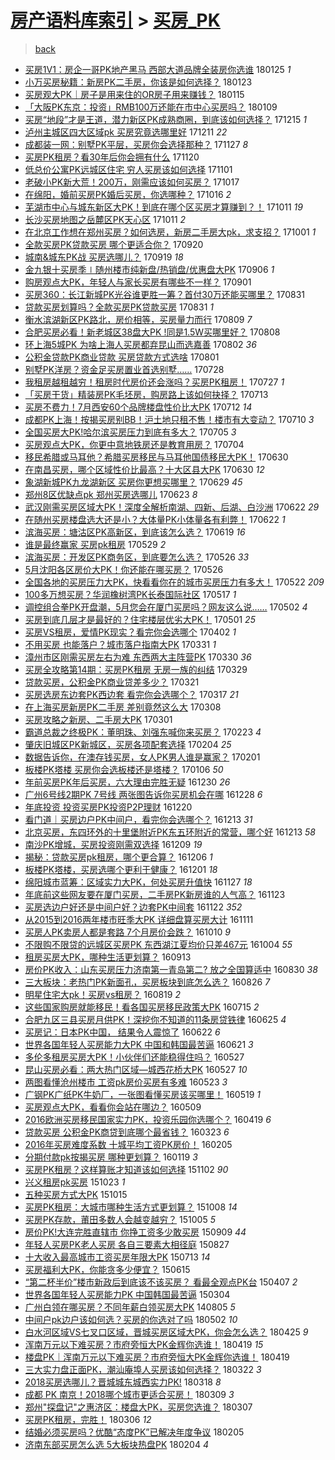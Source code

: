 [房产语料库索引](../../README.md)  > [买房_PK](买房_PK.md)
====
> [back](../README.md)

- [买房1V1：房企一哥PK地产黑马 西部大道品牌全装房你选谁](http://jkwz.applinzi.com/ittc/7062591210932143115.html#%E4%B9%B0%E6%88%BF1V1%EF%BC%9A%E6%88%BF%E4%BC%81%E4%B8%80%E5%93%A5PK%E5%9C%B0%E4%BA%A7%E9%BB%91%E9%A9%AC+%E8%A5%BF%E9%83%A8%E5%A4%A7%E9%81%93%E5%93%81%E7%89%8C%E5%85%A8%E8%A3%85%E6%88%BF%E4%BD%A0%E9%80%89%E8%B0%81) 180125 *1* 
- [小万买房秘籍：新房PK二手房，你该是如何选择？](http://jkwz.applinzi.com/ittc/7061813134379975687.html#%E5%B0%8F%E4%B8%87%E4%B9%B0%E6%88%BF%E7%A7%98%E7%B1%8D%EF%BC%9A%E6%96%B0%E6%88%BFPK%E4%BA%8C%E6%89%8B%E6%88%BF%EF%BC%8C%E4%BD%A0%E8%AF%A5%E6%98%AF%E5%A6%82%E4%BD%95%E9%80%89%E6%8B%A9%EF%BC%9F) 180123  
- [买房观大PK｜房子是用来住的OR房子用来赚钱？](http://jkwz.applinzi.com/ittc/7058591720990573574.html#%E4%B9%B0%E6%88%BF%E8%A7%82%E5%A4%A7PK%EF%BD%9C%E6%88%BF%E5%AD%90%E6%98%AF%E7%94%A8%E6%9D%A5%E4%BD%8F%E7%9A%84OR%E6%88%BF%E5%AD%90%E7%94%A8%E6%9D%A5%E8%B5%9A%E9%92%B1%EF%BC%9F) 180115  
- [「大阪PK东京：投资」RMB100万还能在市中心买房吗？](http://jkwz.applinzi.com/ittc/7056604818301256711.html#%E3%80%8C%E5%A4%A7%E9%98%AAPK%E4%B8%9C%E4%BA%AC%EF%BC%9A%E6%8A%95%E8%B5%84%E3%80%8DRMB100%E4%B8%87%E8%BF%98%E8%83%BD%E5%9C%A8%E5%B8%82%E4%B8%AD%E5%BF%83%E4%B9%B0%E6%88%BF%E5%90%97%EF%BC%9F) 180109  
- [买房“地段”才是王道，潜力新区PK成熟商圈，到底该如何选择？](http://jkwz.applinzi.com/ittc/7047345793445397520.html#%E4%B9%B0%E6%88%BF%E2%80%9C%E5%9C%B0%E6%AE%B5%E2%80%9D%E6%89%8D%E6%98%AF%E7%8E%8B%E9%81%93%EF%BC%8C%E6%BD%9C%E5%8A%9B%E6%96%B0%E5%8C%BAPK%E6%88%90%E7%86%9F%E5%95%86%E5%9C%88%EF%BC%8C%E5%88%B0%E5%BA%95%E8%AF%A5%E5%A6%82%E4%BD%95%E9%80%89%E6%8B%A9%EF%BC%9F) 171215 *1* 
- [泸州主城区四大区域pk 买房究竟选哪里好](http://jkwz.applinzi.com/ittc/7045746214471992337.html#%E6%B3%B8%E5%B7%9E%E4%B8%BB%E5%9F%8E%E5%8C%BA%E5%9B%9B%E5%A4%A7%E5%8C%BA%E5%9F%9Fpk+%E4%B9%B0%E6%88%BF%E7%A9%B6%E7%AB%9F%E9%80%89%E5%93%AA%E9%87%8C%E5%A5%BD) 171211 *22* 
- [成都装一网：别墅PK平层，买房你会选择那种？](http://jkwz.applinzi.com/ittc/7040623961942000657.html#%E6%88%90%E9%83%BD%E8%A3%85%E4%B8%80%E7%BD%91%EF%BC%9A%E5%88%AB%E5%A2%85PK%E5%B9%B3%E5%B1%82%EF%BC%8C%E4%B9%B0%E6%88%BF%E4%BD%A0%E4%BC%9A%E9%80%89%E6%8B%A9%E9%82%A3%E7%A7%8D%EF%BC%9F) 171127 *8* 
- [买房PK租房？看30年后你会拥有什么](http://jkwz.applinzi.com/ittc/7038038183646856208.html#%E4%B9%B0%E6%88%BFPK%E7%A7%9F%E6%88%BF%EF%BC%9F%E7%9C%8B30%E5%B9%B4%E5%90%8E%E4%BD%A0%E4%BC%9A%E6%8B%A5%E6%9C%89%E4%BB%80%E4%B9%88) 171120  
- [低总价公寓PK远城区住宅 穷人买房该如何选择](http://jkwz.applinzi.com/ittc/7031032188538192913.html#%E4%BD%8E%E6%80%BB%E4%BB%B7%E5%85%AC%E5%AF%93PK%E8%BF%9C%E5%9F%8E%E5%8C%BA%E4%BD%8F%E5%AE%85+%E7%A9%B7%E4%BA%BA%E4%B9%B0%E6%88%BF%E8%AF%A5%E5%A6%82%E4%BD%95%E9%80%89%E6%8B%A9) 171101  
- [老破小PK新大荒！200万，刚需应该如何买房？](http://jkwz.applinzi.com/ittc/7025473904959816721.html#%E8%80%81%E7%A0%B4%E5%B0%8FPK%E6%96%B0%E5%A4%A7%E8%8D%92%EF%BC%81200%E4%B8%87%EF%BC%8C%E5%88%9A%E9%9C%80%E5%BA%94%E8%AF%A5%E5%A6%82%E4%BD%95%E4%B9%B0%E6%88%BF%EF%BC%9F) 171017  
- [在绵阳，婚前买房PK婚后买房，你选哪种？](http://jkwz.applinzi.com/ittc/7025089633808024593.html#%E5%9C%A8%E7%BB%B5%E9%98%B3%EF%BC%8C%E5%A9%9A%E5%89%8D%E4%B9%B0%E6%88%BFPK%E5%A9%9A%E5%90%8E%E4%B9%B0%E6%88%BF%EF%BC%8C%E4%BD%A0%E9%80%89%E5%93%AA%E7%A7%8D%EF%BC%9F) 171016 *2* 
- [芜湖市中心与城东新区大PK！到底在哪个区买房才算赚到？！](http://jkwz.applinzi.com/ittc/7023179722748593169.html#%E8%8A%9C%E6%B9%96%E5%B8%82%E4%B8%AD%E5%BF%83%E4%B8%8E%E5%9F%8E%E4%B8%9C%E6%96%B0%E5%8C%BA%E5%A4%A7PK%EF%BC%81%E5%88%B0%E5%BA%95%E5%9C%A8%E5%93%AA%E4%B8%AA%E5%8C%BA%E4%B9%B0%E6%88%BF%E6%89%8D%E7%AE%97%E8%B5%9A%E5%88%B0%EF%BC%9F%EF%BC%81) 171011 *19* 
- [长沙买房地图之岳麓区PK天心区](http://jkwz.applinzi.com/ittc/7023177218073822224.html#%E9%95%BF%E6%B2%99%E4%B9%B0%E6%88%BF%E5%9C%B0%E5%9B%BE%E4%B9%8B%E5%B2%B3%E9%BA%93%E5%8C%BAPK%E5%A4%A9%E5%BF%83%E5%8C%BA) 171011 *2* 
- [在北京工作想在郑州买房？如何选房，新房二手房大pk，求支招？](http://jkwz.applinzi.com/ittc/7019547112537326608.html#%E5%9C%A8%E5%8C%97%E4%BA%AC%E5%B7%A5%E4%BD%9C%E6%83%B3%E5%9C%A8%E9%83%91%E5%B7%9E%E4%B9%B0%E6%88%BF%EF%BC%9F%E5%A6%82%E4%BD%95%E9%80%89%E6%88%BF%EF%BC%8C%E6%96%B0%E6%88%BF%E4%BA%8C%E6%89%8B%E6%88%BF%E5%A4%A7pk%EF%BC%8C%E6%B1%82%E6%94%AF%E6%8B%9B%EF%BC%9F) 171001 *1* 
- [全款买房PK贷款买房 哪个更适合你？](http://jkwz.applinzi.com/ittc/7015342761312781328.html#%E5%85%A8%E6%AC%BE%E4%B9%B0%E6%88%BFPK%E8%B4%B7%E6%AC%BE%E4%B9%B0%E6%88%BF+%E5%93%AA%E4%B8%AA%E6%9B%B4%E9%80%82%E5%90%88%E4%BD%A0%EF%BC%9F) 170920  
- [城南&amp;城东PK战 买房选哪儿？](http://jkwz.applinzi.com/ittc/7014801015533208592.html#%E5%9F%8E%E5%8D%97%26amp%3B%E5%9F%8E%E4%B8%9CPK%E6%88%98+%E4%B9%B0%E6%88%BF%E9%80%89%E5%93%AA%E5%84%BF%EF%BC%9F) 170919 *18* 
- [金九银十买房季∣随州楼市纯新盘/热销盘/优惠盘大PK](http://jkwz.applinzi.com/ittc/7010119174523995152.html#%E9%87%91%E4%B9%9D%E9%93%B6%E5%8D%81%E4%B9%B0%E6%88%BF%E5%AD%A3%E2%88%A3%E9%9A%8F%E5%B7%9E%E6%A5%BC%E5%B8%82%E7%BA%AF%E6%96%B0%E7%9B%98%2F%E7%83%AD%E9%94%80%E7%9B%98%2F%E4%BC%98%E6%83%A0%E7%9B%98%E5%A4%A7PK) 170906 *1* 
- [购房观点大PK，年轻人与家长买房有哪些不一样？](http://jkwz.applinzi.com/ittc/7008355301663966224.html#%E8%B4%AD%E6%88%BF%E8%A7%82%E7%82%B9%E5%A4%A7PK%EF%BC%8C%E5%B9%B4%E8%BD%BB%E4%BA%BA%E4%B8%8E%E5%AE%B6%E9%95%BF%E4%B9%B0%E6%88%BF%E6%9C%89%E5%93%AA%E4%BA%9B%E4%B8%8D%E4%B8%80%E6%A0%B7%EF%BC%9F) 170901  
- [买房360：长江新城PK光谷谁更胜一筹？首付30万还能买哪里？](http://jkwz.applinzi.com/ittc/7007964542121018385.html#%E4%B9%B0%E6%88%BF360%EF%BC%9A%E9%95%BF%E6%B1%9F%E6%96%B0%E5%9F%8EPK%E5%85%89%E8%B0%B7%E8%B0%81%E6%9B%B4%E8%83%9C%E4%B8%80%E7%AD%B9%EF%BC%9F%E9%A6%96%E4%BB%9830%E4%B8%87%E8%BF%98%E8%83%BD%E4%B9%B0%E5%93%AA%E9%87%8C%EF%BC%9F) 170831  
- [贷款买房划算吗？全款买房PK贷款买房](http://jkwz.applinzi.com/ittc/7007932902573343760.html#%E8%B4%B7%E6%AC%BE%E4%B9%B0%E6%88%BF%E5%88%92%E7%AE%97%E5%90%97%EF%BC%9F%E5%85%A8%E6%AC%BE%E4%B9%B0%E6%88%BFPK%E8%B4%B7%E6%AC%BE%E4%B9%B0%E6%88%BF) 170831 *1* 
- [衡水滨湖新区PK路北，房价相等，买房量力而行](http://jkwz.applinzi.com/ittc/6999798445228164112.html#%E8%A1%A1%E6%B0%B4%E6%BB%A8%E6%B9%96%E6%96%B0%E5%8C%BAPK%E8%B7%AF%E5%8C%97%EF%BC%8C%E6%88%BF%E4%BB%B7%E7%9B%B8%E7%AD%89%EF%BC%8C%E4%B9%B0%E6%88%BF%E9%87%8F%E5%8A%9B%E8%80%8C%E8%A1%8C) 170809 *7* 
- [合肥买房必看！新老城区38盘大PK !同是1.5W买哪里好？](http://jkwz.applinzi.com/ittc/6999461456318563345.html#%E5%90%88%E8%82%A5%E4%B9%B0%E6%88%BF%E5%BF%85%E7%9C%8B%EF%BC%81%E6%96%B0%E8%80%81%E5%9F%8E%E5%8C%BA38%E7%9B%98%E5%A4%A7PK+%21%E5%90%8C%E6%98%AF1.5W%E4%B9%B0%E5%93%AA%E9%87%8C%E5%A5%BD%EF%BC%9F) 170808  
- [环上海5城PK 为啥上海人买房都弃昆山而选嘉善](http://jkwz.applinzi.com/ittc/6997143233921287185.html#%E7%8E%AF%E4%B8%8A%E6%B5%B75%E5%9F%8EPK+%E4%B8%BA%E5%95%A5%E4%B8%8A%E6%B5%B7%E4%BA%BA%E4%B9%B0%E6%88%BF%E9%83%BD%E5%BC%83%E6%98%86%E5%B1%B1%E8%80%8C%E9%80%89%E5%98%89%E5%96%84) 170802 *36* 
- [公积金贷款PK商业贷款 买房贷款方式选啥](http://jkwz.applinzi.com/ittc/6996793533338747920.html#%E5%85%AC%E7%A7%AF%E9%87%91%E8%B4%B7%E6%AC%BEPK%E5%95%86%E4%B8%9A%E8%B4%B7%E6%AC%BE+%E4%B9%B0%E6%88%BF%E8%B4%B7%E6%AC%BE%E6%96%B9%E5%BC%8F%E9%80%89%E5%95%A5) 170801  
- [别墅PK洋房？资金足买房置业首选别墅……](http://jkwz.applinzi.com/ittc/6995314602467132433.html#%E5%88%AB%E5%A2%85PK%E6%B4%8B%E6%88%BF%EF%BC%9F%E8%B5%84%E9%87%91%E8%B6%B3%E4%B9%B0%E6%88%BF%E7%BD%AE%E4%B8%9A%E9%A6%96%E9%80%89%E5%88%AB%E5%A2%85%E2%80%A6%E2%80%A6) 170728  
- [我租房越租越穷！租房时代房价还会涨吗？买房PK租房！](http://jkwz.applinzi.com/ittc/6994971647025873936.html#%E6%88%91%E7%A7%9F%E6%88%BF%E8%B6%8A%E7%A7%9F%E8%B6%8A%E7%A9%B7%EF%BC%81%E7%A7%9F%E6%88%BF%E6%97%B6%E4%BB%A3%E6%88%BF%E4%BB%B7%E8%BF%98%E4%BC%9A%E6%B6%A8%E5%90%97%EF%BC%9F%E4%B9%B0%E6%88%BFPK%E7%A7%9F%E6%88%BF%EF%BC%81) 170727 *1* 
- [「买房干货」精装房PK毛坯房，购房路上该如何抉择？](http://jkwz.applinzi.com/ittc/6989827258892944401.html#%E3%80%8C%E4%B9%B0%E6%88%BF%E5%B9%B2%E8%B4%A7%E3%80%8D%E7%B2%BE%E8%A3%85%E6%88%BFPK%E6%AF%9B%E5%9D%AF%E6%88%BF%EF%BC%8C%E8%B4%AD%E6%88%BF%E8%B7%AF%E4%B8%8A%E8%AF%A5%E5%A6%82%E4%BD%95%E6%8A%89%E6%8B%A9%EF%BC%9F) 170713  
- [买房不费力！7月西安60个品牌楼盘性价比大PK](http://jkwz.applinzi.com/ittc/6989319732531315728.html#%E4%B9%B0%E6%88%BF%E4%B8%8D%E8%B4%B9%E5%8A%9B%EF%BC%817%E6%9C%88%E8%A5%BF%E5%AE%8960%E4%B8%AA%E5%93%81%E7%89%8C%E6%A5%BC%E7%9B%98%E6%80%A7%E4%BB%B7%E6%AF%94%E5%A4%A7PK) 170712 *14* 
- [成都PK上海！按揭买房别BB！沪土地只租不售！楼市有大变动？](http://jkwz.applinzi.com/ittc/6988774453402928132.html#%E6%88%90%E9%83%BDPK%E4%B8%8A%E6%B5%B7%EF%BC%81%E6%8C%89%E6%8F%AD%E4%B9%B0%E6%88%BF%E5%88%ABBB%EF%BC%81%E6%B2%AA%E5%9C%9F%E5%9C%B0%E5%8F%AA%E7%A7%9F%E4%B8%8D%E5%94%AE%EF%BC%81%E6%A5%BC%E5%B8%82%E6%9C%89%E5%A4%A7%E5%8F%98%E5%8A%A8%EF%BC%9F) 170710 *3* 
- [全国买房大PK!哈尔滨买房压力到底有多大？](http://jkwz.applinzi.com/ittc/6986855795298665476.html#%E5%85%A8%E5%9B%BD%E4%B9%B0%E6%88%BF%E5%A4%A7PK%21%E5%93%88%E5%B0%94%E6%BB%A8%E4%B9%B0%E6%88%BF%E5%8E%8B%E5%8A%9B%E5%88%B0%E5%BA%95%E6%9C%89%E5%A4%9A%E5%A4%A7%EF%BC%9F) 170705 *3* 
- [买房观点大PK，你更中意地铁房还是教育用房？](http://jkwz.applinzi.com/ittc/6986414392017945604.html#%E4%B9%B0%E6%88%BF%E8%A7%82%E7%82%B9%E5%A4%A7PK%EF%BC%8C%E4%BD%A0%E6%9B%B4%E4%B8%AD%E6%84%8F%E5%9C%B0%E9%93%81%E6%88%BF%E8%BF%98%E6%98%AF%E6%95%99%E8%82%B2%E7%94%A8%E6%88%BF%EF%BC%9F) 170704  
- [移民希腊或马耳他？希腊买房移民与马耳他国债移民大PK！](http://jkwz.applinzi.com/ittc/6985011860238500869.html#%E7%A7%BB%E6%B0%91%E5%B8%8C%E8%85%8A%E6%88%96%E9%A9%AC%E8%80%B3%E4%BB%96%EF%BC%9F%E5%B8%8C%E8%85%8A%E4%B9%B0%E6%88%BF%E7%A7%BB%E6%B0%91%E4%B8%8E%E9%A9%AC%E8%80%B3%E4%BB%96%E5%9B%BD%E5%80%BA%E7%A7%BB%E6%B0%91%E5%A4%A7PK%EF%BC%81) 170630  
- [在南昌买房，哪个区域性价比最高？十大区县大PK](http://jkwz.applinzi.com/ittc/6984985105926718468.html#%E5%9C%A8%E5%8D%97%E6%98%8C%E4%B9%B0%E6%88%BF%EF%BC%8C%E5%93%AA%E4%B8%AA%E5%8C%BA%E5%9F%9F%E6%80%A7%E4%BB%B7%E6%AF%94%E6%9C%80%E9%AB%98%EF%BC%9F%E5%8D%81%E5%A4%A7%E5%8C%BA%E5%8E%BF%E5%A4%A7PK) 170630 *12* 
- [象湖新城PK九龙湖新区 买房你更想买哪里？](http://jkwz.applinzi.com/ittc/6984627013456233476.html#%E8%B1%A1%E6%B9%96%E6%96%B0%E5%9F%8EPK%E4%B9%9D%E9%BE%99%E6%B9%96%E6%96%B0%E5%8C%BA+%E4%B9%B0%E6%88%BF%E4%BD%A0%E6%9B%B4%E6%83%B3%E4%B9%B0%E5%93%AA%E9%87%8C%EF%BC%9F) 170629 *45* 
- [郑州8区优缺点pk 郑州买房选哪儿](http://jkwz.applinzi.com/ittc/6982315119445804037.html#%E9%83%91%E5%B7%9E8%E5%8C%BA%E4%BC%98%E7%BC%BA%E7%82%B9pk+%E9%83%91%E5%B7%9E%E4%B9%B0%E6%88%BF%E9%80%89%E5%93%AA%E5%84%BF) 170623 *8* 
- [武汉刚需买房区域大PK！深度全解析南湖、四新、后湖、白沙洲](http://jkwz.applinzi.com/ittc/6982013058862810117.html#%E6%AD%A6%E6%B1%89%E5%88%9A%E9%9C%80%E4%B9%B0%E6%88%BF%E5%8C%BA%E5%9F%9F%E5%A4%A7PK%EF%BC%81%E6%B7%B1%E5%BA%A6%E5%85%A8%E8%A7%A3%E6%9E%90%E5%8D%97%E6%B9%96%E3%80%81%E5%9B%9B%E6%96%B0%E3%80%81%E5%90%8E%E6%B9%96%E3%80%81%E7%99%BD%E6%B2%99%E6%B4%B2) 170622 *29* 
- [在随州买房楼盘选大还是小？大体量PK小体量各有利弊！](http://jkwz.applinzi.com/ittc/6981958056597259269.html#%E5%9C%A8%E9%9A%8F%E5%B7%9E%E4%B9%B0%E6%88%BF%E6%A5%BC%E7%9B%98%E9%80%89%E5%A4%A7%E8%BF%98%E6%98%AF%E5%B0%8F%EF%BC%9F%E5%A4%A7%E4%BD%93%E9%87%8FPK%E5%B0%8F%E4%BD%93%E9%87%8F%E5%90%84%E6%9C%89%E5%88%A9%E5%BC%8A%EF%BC%81) 170622 *1* 
- [滨海买房：塘沽区PK高新区，到底该怎么选？](http://jkwz.applinzi.com/ittc/6980813863078331396.html#%E6%BB%A8%E6%B5%B7%E4%B9%B0%E6%88%BF%EF%BC%9A%E5%A1%98%E6%B2%BD%E5%8C%BAPK%E9%AB%98%E6%96%B0%E5%8C%BA%EF%BC%8C%E5%88%B0%E5%BA%95%E8%AF%A5%E6%80%8E%E4%B9%88%E9%80%89%EF%BC%9F) 170619 *16* 
- [谁是最终赢家 买房pk租房](http://jkwz.applinzi.com/ittc/6972666924973425668.html#%E8%B0%81%E6%98%AF%E6%9C%80%E7%BB%88%E8%B5%A2%E5%AE%B6+%E4%B9%B0%E6%88%BFpk%E7%A7%9F%E6%88%BF) 170529 *2* 
- [滨海买房：开发区PK商务区，到底要怎么选？](http://jkwz.applinzi.com/ittc/6971990215886373893.html#%E6%BB%A8%E6%B5%B7%E4%B9%B0%E6%88%BF%EF%BC%9A%E5%BC%80%E5%8F%91%E5%8C%BAPK%E5%95%86%E5%8A%A1%E5%8C%BA%EF%BC%8C%E5%88%B0%E5%BA%95%E8%A6%81%E6%80%8E%E4%B9%88%E9%80%89%EF%BC%9F) 170526 *33* 
- [5月沈阳各区房价大PK！你还能在哪买房？](http://jkwz.applinzi.com/ittc/6971895636558349316.html#5%E6%9C%88%E6%B2%88%E9%98%B3%E5%90%84%E5%8C%BA%E6%88%BF%E4%BB%B7%E5%A4%A7PK%EF%BC%81%E4%BD%A0%E8%BF%98%E8%83%BD%E5%9C%A8%E5%93%AA%E4%B9%B0%E6%88%BF%EF%BC%9F) 170526  
- [全国各地的买房压力大PK，快看看你在的城市买房压力有多大！](http://jkwz.applinzi.com/ittc/6970523008820052996.html#%E5%85%A8%E5%9B%BD%E5%90%84%E5%9C%B0%E7%9A%84%E4%B9%B0%E6%88%BF%E5%8E%8B%E5%8A%9B%E5%A4%A7PK%EF%BC%8C%E5%BF%AB%E7%9C%8B%E7%9C%8B%E4%BD%A0%E5%9C%A8%E7%9A%84%E5%9F%8E%E5%B8%82%E4%B9%B0%E6%88%BF%E5%8E%8B%E5%8A%9B%E6%9C%89%E5%A4%9A%E5%A4%A7%EF%BC%81) 170522 *209* 
- [100多万想买房？华润橡树湾PK长泰国际社区](http://jkwz.applinzi.com/ittc/6968414953152185349.html#100%E5%A4%9A%E4%B8%87%E6%83%B3%E4%B9%B0%E6%88%BF%EF%BC%9F%E5%8D%8E%E6%B6%A6%E6%A9%A1%E6%A0%91%E6%B9%BEPK%E9%95%BF%E6%B3%B0%E5%9B%BD%E9%99%85%E7%A4%BE%E5%8C%BA) 170517 *1* 
- [调控组合拳PK开盘潮，5月您会在厦门买房吗？网友这么说……](http://jkwz.applinzi.com/ittc/6962995136760906757.html#%E8%B0%83%E6%8E%A7%E7%BB%84%E5%90%88%E6%8B%B3PK%E5%BC%80%E7%9B%98%E6%BD%AE%EF%BC%8C5%E6%9C%88%E6%82%A8%E4%BC%9A%E5%9C%A8%E5%8E%A6%E9%97%A8%E4%B9%B0%E6%88%BF%E5%90%97%EF%BC%9F%E7%BD%91%E5%8F%8B%E8%BF%99%E4%B9%88%E8%AF%B4%E2%80%A6%E2%80%A6) 170502 *4* 
- [买房到底几层才是最好的？住宅楼层优劣大PK！](http://jkwz.applinzi.com/ittc/6962750294915023876.html#%E4%B9%B0%E6%88%BF%E5%88%B0%E5%BA%95%E5%87%A0%E5%B1%82%E6%89%8D%E6%98%AF%E6%9C%80%E5%A5%BD%E7%9A%84%EF%BC%9F%E4%BD%8F%E5%AE%85%E6%A5%BC%E5%B1%82%E4%BC%98%E5%8A%A3%E5%A4%A7PK%EF%BC%81) 170501 *25* 
- [买房VS租房，爱情PK现实？看完你会选哪个](http://jkwz.applinzi.com/ittc/6951889159840072708.html#%E4%B9%B0%E6%88%BFVS%E7%A7%9F%E6%88%BF%EF%BC%8C%E7%88%B1%E6%83%85PK%E7%8E%B0%E5%AE%9E%EF%BC%9F%E7%9C%8B%E5%AE%8C%E4%BD%A0%E4%BC%9A%E9%80%89%E5%93%AA%E4%B8%AA) 170402 *1* 
- [不用买房 也能落户？城市落户指南大PK](http://jkwz.applinzi.com/ittc/6951199625435415556.html#%E4%B8%8D%E7%94%A8%E4%B9%B0%E6%88%BF+%E4%B9%9F%E8%83%BD%E8%90%BD%E6%88%B7%EF%BC%9F%E5%9F%8E%E5%B8%82%E8%90%BD%E6%88%B7%E6%8C%87%E5%8D%97%E5%A4%A7PK) 170331 *1* 
- [漳州市区刚需买房左右为难 东西两大主阵营PK](http://jkwz.applinzi.com/ittc/6950836946233459716.html#%E6%BC%B3%E5%B7%9E%E5%B8%82%E5%8C%BA%E5%88%9A%E9%9C%80%E4%B9%B0%E6%88%BF%E5%B7%A6%E5%8F%B3%E4%B8%BA%E9%9A%BE+%E4%B8%9C%E8%A5%BF%E4%B8%A4%E5%A4%A7%E4%B8%BB%E9%98%B5%E8%90%A5PK) 170330 *36* 
- [买房全攻略第14期：买房PK租房 无房一族的纠结](http://jkwz.applinzi.com/ittc/6950405137985176580.html#%E4%B9%B0%E6%88%BF%E5%85%A8%E6%94%BB%E7%95%A5%E7%AC%AC14%E6%9C%9F%EF%BC%9A%E4%B9%B0%E6%88%BFPK%E7%A7%9F%E6%88%BF+%E6%97%A0%E6%88%BF%E4%B8%80%E6%97%8F%E7%9A%84%E7%BA%A0%E7%BB%93) 170329  
- [贷款买房，公积金PK商业贷差多少？](http://jkwz.applinzi.com/ittc/6947403453512025093.html#%E8%B4%B7%E6%AC%BE%E4%B9%B0%E6%88%BF%EF%BC%8C%E5%85%AC%E7%A7%AF%E9%87%91PK%E5%95%86%E4%B8%9A%E8%B4%B7%E5%B7%AE%E5%A4%9A%E5%B0%91%EF%BC%9F) 170321  
- [买房选房东边套PK西边套 看完你会选哪个？](http://jkwz.applinzi.com/ittc/6945955206817924100.html#%E4%B9%B0%E6%88%BF%E9%80%89%E6%88%BF%E4%B8%9C%E8%BE%B9%E5%A5%97PK%E8%A5%BF%E8%BE%B9%E5%A5%97+%E7%9C%8B%E5%AE%8C%E4%BD%A0%E4%BC%9A%E9%80%89%E5%93%AA%E4%B8%AA%EF%BC%9F) 170317 *21* 
- [在上海买房新房PK二手房 差别竟然这么大](http://jkwz.applinzi.com/ittc/6942626431074042884.html#%E5%9C%A8%E4%B8%8A%E6%B5%B7%E4%B9%B0%E6%88%BF%E6%96%B0%E6%88%BFPK%E4%BA%8C%E6%89%8B%E6%88%BF+%E5%B7%AE%E5%88%AB%E7%AB%9F%E7%84%B6%E8%BF%99%E4%B9%88%E5%A4%A7) 170308  
- [买房攻略之新房、二手房大PK](http://jkwz.applinzi.com/ittc/6940089376292996101.html#%E4%B9%B0%E6%88%BF%E6%94%BB%E7%95%A5%E4%B9%8B%E6%96%B0%E6%88%BF%E3%80%81%E4%BA%8C%E6%89%8B%E6%88%BF%E5%A4%A7PK) 170301  
- [霸道总裁之终极PK：董明珠、刘强东喊你来买房？](http://jkwz.applinzi.com/ittc/6937785502458708996.html#%E9%9C%B8%E9%81%93%E6%80%BB%E8%A3%81%E4%B9%8B%E7%BB%88%E6%9E%81PK%EF%BC%9A%E8%91%A3%E6%98%8E%E7%8F%A0%E3%80%81%E5%88%98%E5%BC%BA%E4%B8%9C%E5%96%8A%E4%BD%A0%E6%9D%A5%E4%B9%B0%E6%88%BF%EF%BC%9F) 170223 *4* 
- [肇庆旧城区PK新城区，买房各项配套选择](http://jkwz.applinzi.com/ittc/6930706595691627524.html#%E8%82%87%E5%BA%86%E6%97%A7%E5%9F%8E%E5%8C%BAPK%E6%96%B0%E5%9F%8E%E5%8C%BA%EF%BC%8C%E4%B9%B0%E6%88%BF%E5%90%84%E9%A1%B9%E9%85%8D%E5%A5%97%E9%80%89%E6%8B%A9) 170204 *25* 
- [数据告诉你，在澳存钱买房，女人PK男人谁是赢家？](http://jkwz.applinzi.com/ittc/6929669801663529988.html#%E6%95%B0%E6%8D%AE%E5%91%8A%E8%AF%89%E4%BD%A0%EF%BC%8C%E5%9C%A8%E6%BE%B3%E5%AD%98%E9%92%B1%E4%B9%B0%E6%88%BF%EF%BC%8C%E5%A5%B3%E4%BA%BAPK%E7%94%B7%E4%BA%BA%E8%B0%81%E6%98%AF%E8%B5%A2%E5%AE%B6%EF%BC%9F) 170201  
- [板楼PK塔楼 买房你会选板楼还是塔楼？](http://jkwz.applinzi.com/ittc/6920012920410080261.html#%E6%9D%BF%E6%A5%BCPK%E5%A1%94%E6%A5%BC+%E4%B9%B0%E6%88%BF%E4%BD%A0%E4%BC%9A%E9%80%89%E6%9D%BF%E6%A5%BC%E8%BF%98%E6%98%AF%E5%A1%94%E6%A5%BC%EF%BC%9F) 170106 *50* 
- [年前买房PK年后买房，六大理由完胜无疑](http://jkwz.applinzi.com/ittc/6917349440259359749.html#%E5%B9%B4%E5%89%8D%E4%B9%B0%E6%88%BFPK%E5%B9%B4%E5%90%8E%E4%B9%B0%E6%88%BF%EF%BC%8C%E5%85%AD%E5%A4%A7%E7%90%86%E7%94%B1%E5%AE%8C%E8%83%9C%E6%97%A0%E7%96%91) 161230 *26* 
- [广州6号线2期PK 7号线 两张图告诉你买房机会在哪](http://jkwz.applinzi.com/ittc/6916738575432696836.html#%E5%B9%BF%E5%B7%9E6%E5%8F%B7%E7%BA%BF2%E6%9C%9FPK+7%E5%8F%B7%E7%BA%BF+%E4%B8%A4%E5%BC%A0%E5%9B%BE%E5%91%8A%E8%AF%89%E4%BD%A0%E4%B9%B0%E6%88%BF%E6%9C%BA%E4%BC%9A%E5%9C%A8%E5%93%AA) 161228 *6* 
- [年底投资 投资买房PK投资P2P理财](http://jkwz.applinzi.com/ittc/6913670475275568133.html#%E5%B9%B4%E5%BA%95%E6%8A%95%E8%B5%84+%E6%8A%95%E8%B5%84%E4%B9%B0%E6%88%BFPK%E6%8A%95%E8%B5%84P2P%E7%90%86%E8%B4%A2) 161220  
- [看门道｜买房边户PK中间户，看完你会选哪个？](http://jkwz.applinzi.com/ittc/6911139038861198340.html#%E7%9C%8B%E9%97%A8%E9%81%93%EF%BD%9C%E4%B9%B0%E6%88%BF%E8%BE%B9%E6%88%B7PK%E4%B8%AD%E9%97%B4%E6%88%B7%EF%BC%8C%E7%9C%8B%E5%AE%8C%E4%BD%A0%E4%BC%9A%E9%80%89%E5%93%AA%E4%B8%AA%EF%BC%9F) 161213 *31* 
- [北京买房，东四环外的十里堡附近PK东五环附近的常营，哪个好](http://jkwz.applinzi.com/ittc/6911075442949096452.html#%E5%8C%97%E4%BA%AC%E4%B9%B0%E6%88%BF%EF%BC%8C%E4%B8%9C%E5%9B%9B%E7%8E%AF%E5%A4%96%E7%9A%84%E5%8D%81%E9%87%8C%E5%A0%A1%E9%99%84%E8%BF%91PK%E4%B8%9C%E4%BA%94%E7%8E%AF%E9%99%84%E8%BF%91%E7%9A%84%E5%B8%B8%E8%90%A5%EF%BC%8C%E5%93%AA%E4%B8%AA%E5%A5%BD) 161213 *58* 
- [南沙PK增城，买房投资刚需双选择](http://jkwz.applinzi.com/ittc/6909555141752914949.html#%E5%8D%97%E6%B2%99PK%E5%A2%9E%E5%9F%8E%EF%BC%8C%E4%B9%B0%E6%88%BF%E6%8A%95%E8%B5%84%E5%88%9A%E9%9C%80%E5%8F%8C%E9%80%89%E6%8B%A9) 161209 *19* 
- [揭秘：贷款买房pk租房，哪个更合算？](http://jkwz.applinzi.com/ittc/6908521299889882117.html#%E6%8F%AD%E7%A7%98%EF%BC%9A%E8%B4%B7%E6%AC%BE%E4%B9%B0%E6%88%BFpk%E7%A7%9F%E6%88%BF%EF%BC%8C%E5%93%AA%E4%B8%AA%E6%9B%B4%E5%90%88%E7%AE%97%EF%BC%9F) 161206 *1* 
- [板楼PK塔楼，买房选哪个更利于健康？](http://jkwz.applinzi.com/ittc/6906618815181227013.html#%E6%9D%BF%E6%A5%BCPK%E5%A1%94%E6%A5%BC%EF%BC%8C%E4%B9%B0%E6%88%BF%E9%80%89%E5%93%AA%E4%B8%AA%E6%9B%B4%E5%88%A9%E4%BA%8E%E5%81%A5%E5%BA%B7%EF%BC%9F) 161201 *18* 
- [绵阳城市蓝筹：区域实力大PK，何处买房升值快](http://jkwz.applinzi.com/ittc/6905172441654887428.html#%E7%BB%B5%E9%98%B3%E5%9F%8E%E5%B8%82%E8%93%9D%E7%AD%B9%EF%BC%9A%E5%8C%BA%E5%9F%9F%E5%AE%9E%E5%8A%9B%E5%A4%A7PK%EF%BC%8C%E4%BD%95%E5%A4%84%E4%B9%B0%E6%88%BF%E5%8D%87%E5%80%BC%E5%BF%AB) 161127 *18* 
- [年底前这些网友要在厦门买房，二手房PK新房谁的人气高？](http://jkwz.applinzi.com/ittc/6903601313140442116.html#%E5%B9%B4%E5%BA%95%E5%89%8D%E8%BF%99%E4%BA%9B%E7%BD%91%E5%8F%8B%E8%A6%81%E5%9C%A8%E5%8E%A6%E9%97%A8%E4%B9%B0%E6%88%BF%EF%BC%8C%E4%BA%8C%E6%89%8B%E6%88%BFPK%E6%96%B0%E6%88%BF%E8%B0%81%E7%9A%84%E4%BA%BA%E6%B0%94%E9%AB%98%EF%BC%9F) 161123  
- [买房选边户好还是中间户好？边套PK中间套](http://jkwz.applinzi.com/ittc/6903364948448510980.html#%E4%B9%B0%E6%88%BF%E9%80%89%E8%BE%B9%E6%88%B7%E5%A5%BD%E8%BF%98%E6%98%AF%E4%B8%AD%E9%97%B4%E6%88%B7%E5%A5%BD%EF%BC%9F%E8%BE%B9%E5%A5%97PK%E4%B8%AD%E9%97%B4%E5%A5%97) 161122 *352* 
- [从2015到2016两年楼市旺季大PK 详细盘算买房大计](http://jkwz.applinzi.com/ittc/6899139954013111301.html#%E4%BB%8E2015%E5%88%B02016%E4%B8%A4%E5%B9%B4%E6%A5%BC%E5%B8%82%E6%97%BA%E5%AD%A3%E5%A4%A7PK+%E8%AF%A6%E7%BB%86%E7%9B%98%E7%AE%97%E4%B9%B0%E6%88%BF%E5%A4%A7%E8%AE%A1) 161111  
- [买房人PK卖房人都是套路 7个月房价会跌？](http://jkwz.applinzi.com/ittc/6887443633971659781.html#%E4%B9%B0%E6%88%BF%E4%BA%BAPK%E5%8D%96%E6%88%BF%E4%BA%BA%E9%83%BD%E6%98%AF%E5%A5%97%E8%B7%AF+7%E4%B8%AA%E6%9C%88%E6%88%BF%E4%BB%B7%E4%BC%9A%E8%B7%8C%EF%BC%9F) 161010 *9* 
- [不限购不限贷的远城区买房PK 东西湖江夏均价只差467元](http://jkwz.applinzi.com/ittc/6885109982525129732.html#%E4%B8%8D%E9%99%90%E8%B4%AD%E4%B8%8D%E9%99%90%E8%B4%B7%E7%9A%84%E8%BF%9C%E5%9F%8E%E5%8C%BA%E4%B9%B0%E6%88%BFPK+%E4%B8%9C%E8%A5%BF%E6%B9%96%E6%B1%9F%E5%A4%8F%E5%9D%87%E4%BB%B7%E5%8F%AA%E5%B7%AE467%E5%85%83) 161004 *55* 
- [租房买房大PK，哪种生活更划算？](http://jkwz.applinzi.com/ittc/6877418930670404613.html#%E7%A7%9F%E6%88%BF%E4%B9%B0%E6%88%BF%E5%A4%A7PK%EF%BC%8C%E5%93%AA%E7%A7%8D%E7%94%9F%E6%B4%BB%E6%9B%B4%E5%88%92%E7%AE%97%EF%BC%9F) 160913  
- [房价PK收入：山东买房压力济南第一青岛第二? 放之全国算适中](http://jkwz.applinzi.com/ittc/6872038872153850884.html#%E6%88%BF%E4%BB%B7PK%E6%94%B6%E5%85%A5%EF%BC%9A%E5%B1%B1%E4%B8%9C%E4%B9%B0%E6%88%BF%E5%8E%8B%E5%8A%9B%E6%B5%8E%E5%8D%97%E7%AC%AC%E4%B8%80%E9%9D%92%E5%B2%9B%E7%AC%AC%E4%BA%8C%3F+%E6%94%BE%E4%B9%8B%E5%85%A8%E5%9B%BD%E7%AE%97%E9%80%82%E4%B8%AD) 160830 *38* 
- [三大板块：老热门PK新面孔，买房板块到底怎么选？](http://jkwz.applinzi.com/ittc/6870610422385869828.html#%E4%B8%89%E5%A4%A7%E6%9D%BF%E5%9D%97%EF%BC%9A%E8%80%81%E7%83%AD%E9%97%A8PK%E6%96%B0%E9%9D%A2%E5%AD%94%EF%BC%8C%E4%B9%B0%E6%88%BF%E6%9D%BF%E5%9D%97%E5%88%B0%E5%BA%95%E6%80%8E%E4%B9%88%E9%80%89%EF%BC%9F) 160826 *7* 
- [明星住宅大pk！买房vs租房？](http://jkwz.applinzi.com/ittc/6868084237269468164.html#%E6%98%8E%E6%98%9F%E4%BD%8F%E5%AE%85%E5%A4%A7pk%EF%BC%81%E4%B9%B0%E6%88%BFvs%E7%A7%9F%E6%88%BF%EF%BC%9F) 160819 *2* 
- [这些国家购房就能移民！看各国买房移民政策大PK](http://jkwz.applinzi.com/ittc/6855088200045036549.html#%E8%BF%99%E4%BA%9B%E5%9B%BD%E5%AE%B6%E8%B4%AD%E6%88%BF%E5%B0%B1%E8%83%BD%E7%A7%BB%E6%B0%91%EF%BC%81%E7%9C%8B%E5%90%84%E5%9B%BD%E4%B9%B0%E6%88%BF%E7%A7%BB%E6%B0%91%E6%94%BF%E7%AD%96%E5%A4%A7PK) 160715 *2* 
- [合肥九区三县买房月供PK！深挖你不知道的11条房贷铁律](http://jkwz.applinzi.com/ittc/6847561014438265861.html#%E5%90%88%E8%82%A5%E4%B9%9D%E5%8C%BA%E4%B8%89%E5%8E%BF%E4%B9%B0%E6%88%BF%E6%9C%88%E4%BE%9BPK%EF%BC%81%E6%B7%B1%E6%8C%96%E4%BD%A0%E4%B8%8D%E7%9F%A5%E9%81%93%E7%9A%8411%E6%9D%A1%E6%88%BF%E8%B4%B7%E9%93%81%E5%BE%8B) 160625 *4* 
- [买房记：日本PK中国， 结果令人震惊了](http://jkwz.applinzi.com/ittc/6846507191254909956.html#%E4%B9%B0%E6%88%BF%E8%AE%B0%EF%BC%9A%E6%97%A5%E6%9C%ACPK%E4%B8%AD%E5%9B%BD%EF%BC%8C+%E7%BB%93%E6%9E%9C%E4%BB%A4%E4%BA%BA%E9%9C%87%E6%83%8A%E4%BA%86) 160622 *6* 
- [世界各国年轻人买房能力大PK 中国和韩国最苦逼](http://jkwz.applinzi.com/ittc/6846177367206396932.html#%E4%B8%96%E7%95%8C%E5%90%84%E5%9B%BD%E5%B9%B4%E8%BD%BB%E4%BA%BA%E4%B9%B0%E6%88%BF%E8%83%BD%E5%8A%9B%E5%A4%A7PK+%E4%B8%AD%E5%9B%BD%E5%92%8C%E9%9F%A9%E5%9B%BD%E6%9C%80%E8%8B%A6%E9%80%BC) 160621 *3* 
- [多伦多租房买房大PK！小伙伴们还能稳得住吗？](http://jkwz.applinzi.com/ittc/6836902583624795141.html#%E5%A4%9A%E4%BC%A6%E5%A4%9A%E7%A7%9F%E6%88%BF%E4%B9%B0%E6%88%BF%E5%A4%A7PK%EF%BC%81%E5%B0%8F%E4%BC%99%E4%BC%B4%E4%BB%AC%E8%BF%98%E8%83%BD%E7%A8%B3%E5%BE%97%E4%BD%8F%E5%90%97%EF%BC%9F) 160527  
- [昆山买房必看：两大热门区域—城西花桥大PK](http://jkwz.applinzi.com/ittc/6836845266950685700.html#%E6%98%86%E5%B1%B1%E4%B9%B0%E6%88%BF%E5%BF%85%E7%9C%8B%EF%BC%9A%E4%B8%A4%E5%A4%A7%E7%83%AD%E9%97%A8%E5%8C%BA%E5%9F%9F%E2%80%94%E5%9F%8E%E8%A5%BF%E8%8A%B1%E6%A1%A5%E5%A4%A7PK) 160527 *10* 
- [两图看懂沧州楼市 工资pk房价买房有多难](http://jkwz.applinzi.com/ittc/6835366423740023813.html#%E4%B8%A4%E5%9B%BE%E7%9C%8B%E6%87%82%E6%B2%A7%E5%B7%9E%E6%A5%BC%E5%B8%82+%E5%B7%A5%E8%B5%84pk%E6%88%BF%E4%BB%B7%E4%B9%B0%E6%88%BF%E6%9C%89%E5%A4%9A%E9%9A%BE) 160523 *3* 
- [广钢PK广纸PK牛奶厂，一张图看懂买房该买哪里！](http://jkwz.applinzi.com/ittc/6833990258458625028.html#%E5%B9%BF%E9%92%A2PK%E5%B9%BF%E7%BA%B8PK%E7%89%9B%E5%A5%B6%E5%8E%82%EF%BC%8C%E4%B8%80%E5%BC%A0%E5%9B%BE%E7%9C%8B%E6%87%82%E4%B9%B0%E6%88%BF%E8%AF%A5%E4%B9%B0%E5%93%AA%E9%87%8C%EF%BC%81) 160519 *1* 
- [买房观点大PK，看看你会站在哪边？](http://jkwz.applinzi.com/ittc/6830216789119992836.html#%E4%B9%B0%E6%88%BF%E8%A7%82%E7%82%B9%E5%A4%A7PK%EF%BC%8C%E7%9C%8B%E7%9C%8B%E4%BD%A0%E4%BC%9A%E7%AB%99%E5%9C%A8%E5%93%AA%E8%BE%B9%EF%BC%9F) 160509  
- [2016欧洲买房移民国家实力PK，投资乐园你选哪个？](http://jkwz.applinzi.com/ittc/6822399311417443333.html#2016%E6%AC%A7%E6%B4%B2%E4%B9%B0%E6%88%BF%E7%A7%BB%E6%B0%91%E5%9B%BD%E5%AE%B6%E5%AE%9E%E5%8A%9BPK%EF%BC%8C%E6%8A%95%E8%B5%84%E4%B9%90%E5%9B%AD%E4%BD%A0%E9%80%89%E5%93%AA%E4%B8%AA%EF%BC%9F) 160419 *6* 
- [贷款买房 公积金PK商贷到底哪个最省钱？](http://jkwz.applinzi.com/ittc/6812771691537105925.html#%E8%B4%B7%E6%AC%BE%E4%B9%B0%E6%88%BF+%E5%85%AC%E7%A7%AF%E9%87%91PK%E5%95%86%E8%B4%B7%E5%88%B0%E5%BA%95%E5%93%AA%E4%B8%AA%E6%9C%80%E7%9C%81%E9%92%B1%EF%BC%9F) 160323 *6* 
- [2016年买房难度系数 十城平均工资PK房价！](http://jkwz.applinzi.com/ittc/6795297957716952068.html#2016%E5%B9%B4%E4%B9%B0%E6%88%BF%E9%9A%BE%E5%BA%A6%E7%B3%BB%E6%95%B0+%E5%8D%81%E5%9F%8E%E5%B9%B3%E5%9D%87%E5%B7%A5%E8%B5%84PK%E6%88%BF%E4%BB%B7%EF%BC%81) 160205  
- [分期付款pk按揭买房 哪种更划算？](http://jkwz.applinzi.com/ittc/6789072812333597701.html#%E5%88%86%E6%9C%9F%E4%BB%98%E6%AC%BEpk%E6%8C%89%E6%8F%AD%E4%B9%B0%E6%88%BF+%E5%93%AA%E7%A7%8D%E6%9B%B4%E5%88%92%E7%AE%97%EF%BC%9F) 160119 *3* 
- [买房PK租房？这样算账才知道该如何选择](http://jkwz.applinzi.com/ittc/6760042060638831621.html#%E4%B9%B0%E6%88%BFPK%E7%A7%9F%E6%88%BF%EF%BC%9F%E8%BF%99%E6%A0%B7%E7%AE%97%E8%B4%A6%E6%89%8D%E7%9F%A5%E9%81%93%E8%AF%A5%E5%A6%82%E4%BD%95%E9%80%89%E6%8B%A9) 151102 *90* 
- [兴义租房pk买房](http://jkwz.applinzi.com/ittc/6756367746180711429.html#%E5%85%B4%E4%B9%89%E7%A7%9F%E6%88%BFpk%E4%B9%B0%E6%88%BF) 151023 *1* 
- [五种买房方式大PK](http://jkwz.applinzi.com/ittc/6753450600097350661.html#%E4%BA%94%E7%A7%8D%E4%B9%B0%E6%88%BF%E6%96%B9%E5%BC%8F%E5%A4%A7PK) 151015  
- [买房PK租房：大城市哪种生活方式更划算？](http://jkwz.applinzi.com/ittc/6750714989398934532.html#%E4%B9%B0%E6%88%BFPK%E7%A7%9F%E6%88%BF%EF%BC%9A%E5%A4%A7%E5%9F%8E%E5%B8%82%E5%93%AA%E7%A7%8D%E7%94%9F%E6%B4%BB%E6%96%B9%E5%BC%8F%E6%9B%B4%E5%88%92%E7%AE%97%EF%BC%9F) 151008 *14* 
- [买房PK存款，莆田多数人会越变越穷？](http://jkwz.applinzi.com/ittc/6749700500943160324.html#%E4%B9%B0%E6%88%BFPK%E5%AD%98%E6%AC%BE%EF%BC%8C%E8%8E%86%E7%94%B0%E5%A4%9A%E6%95%B0%E4%BA%BA%E4%BC%9A%E8%B6%8A%E5%8F%98%E8%B6%8A%E7%A9%B7%EF%BC%9F) 151005 *5* 
- [房价PK!大连完胜直辖市 你挣工资多少敢买房](http://jkwz.applinzi.com/ittc/6740063530633856004.html#%E6%88%BF%E4%BB%B7PK%21%E5%A4%A7%E8%BF%9E%E5%AE%8C%E8%83%9C%E7%9B%B4%E8%BE%96%E5%B8%82+%E4%BD%A0%E6%8C%A3%E5%B7%A5%E8%B5%84%E5%A4%9A%E5%B0%91%E6%95%A2%E4%B9%B0%E6%88%BF) 150909 *44* 
- [年轻人买房PK老人买房 各自三要素大相径庭](http://jkwz.applinzi.com/ittc/6735169608674001924.html#%E5%B9%B4%E8%BD%BB%E4%BA%BA%E4%B9%B0%E6%88%BFPK%E8%80%81%E4%BA%BA%E4%B9%B0%E6%88%BF+%E5%90%84%E8%87%AA%E4%B8%89%E8%A6%81%E7%B4%A0%E5%A4%A7%E7%9B%B8%E5%BE%84%E5%BA%AD) 150827  
- [十大收入最高城市工资买房年限大PK](http://jkwz.applinzi.com/ittc/547650615054749071.html#%E5%8D%81%E5%A4%A7%E6%94%B6%E5%85%A5%E6%9C%80%E9%AB%98%E5%9F%8E%E5%B8%82%E5%B7%A5%E8%B5%84%E4%B9%B0%E6%88%BF%E5%B9%B4%E9%99%90%E5%A4%A7PK) 150713 *14* 
- [买房福利大PK，你能贪多少便宜？](http://jkwz.applinzi.com/ittc/547650611423004893.html#%E4%B9%B0%E6%88%BF%E7%A6%8F%E5%88%A9%E5%A4%A7PK%EF%BC%8C%E4%BD%A0%E8%83%BD%E8%B4%AA%E5%A4%9A%E5%B0%91%E4%BE%BF%E5%AE%9C%EF%BC%9F) 150615  
- [“第二杯半价”楼市新政后到底该不该买房？ 看最全观点PK台](http://jkwz.applinzi.com/ittc/547650611403709883.html#%E2%80%9C%E7%AC%AC%E4%BA%8C%E6%9D%AF%E5%8D%8A%E4%BB%B7%E2%80%9D%E6%A5%BC%E5%B8%82%E6%96%B0%E6%94%BF%E5%90%8E%E5%88%B0%E5%BA%95%E8%AF%A5%E4%B8%8D%E8%AF%A5%E4%B9%B0%E6%88%BF%EF%BC%9F+%E7%9C%8B%E6%9C%80%E5%85%A8%E8%A7%82%E7%82%B9PK%E5%8F%B0) 150407 *2* 
- [世界各国年轻人买房能力PK 中国韩国最苦逼](http://jkwz.applinzi.com/ittc/547650611395002907.html#%E4%B8%96%E7%95%8C%E5%90%84%E5%9B%BD%E5%B9%B4%E8%BD%BB%E4%BA%BA%E4%B9%B0%E6%88%BF%E8%83%BD%E5%8A%9BPK+%E4%B8%AD%E5%9B%BD%E9%9F%A9%E5%9B%BD%E6%9C%80%E8%8B%A6%E9%80%BC) 150304  
- [广州白领在哪买房？不同年薪白领买房大PK](http://jkwz.applinzi.com/ittc/547650611370845982.html#%E5%B9%BF%E5%B7%9E%E7%99%BD%E9%A2%86%E5%9C%A8%E5%93%AA%E4%B9%B0%E6%88%BF%EF%BC%9F%E4%B8%8D%E5%90%8C%E5%B9%B4%E8%96%AA%E7%99%BD%E9%A2%86%E4%B9%B0%E6%88%BF%E5%A4%A7PK) 140805 *5* 
- [中间户pk边户该如何选？买房的你选对了吗](http://jkwz.applinzi.com/ittc/7098569556593476619.html#%E4%B8%AD%E9%97%B4%E6%88%B7pk%E8%BE%B9%E6%88%B7%E8%AF%A5%E5%A6%82%E4%BD%95%E9%80%89%EF%BC%9F%E4%B9%B0%E6%88%BF%E7%9A%84%E4%BD%A0%E9%80%89%E5%AF%B9%E4%BA%86%E5%90%97) 180502 *10* 
- [白水河区域VS七叉口区域，晋城买房区域大PK，你会怎么选？](http://jkwz.applinzi.com/ittc/7095821602556216337.html#%E7%99%BD%E6%B0%B4%E6%B2%B3%E5%8C%BA%E5%9F%9FVS%E4%B8%83%E5%8F%89%E5%8F%A3%E5%8C%BA%E5%9F%9F%EF%BC%8C%E6%99%8B%E5%9F%8E%E4%B9%B0%E6%88%BF%E5%8C%BA%E5%9F%9F%E5%A4%A7PK%EF%BC%8C%E4%BD%A0%E4%BC%9A%E6%80%8E%E4%B9%88%E9%80%89%EF%BC%9F) 180425 *9* 
- [浑南万元以下难买房？市府旁恒大PK金辉你选谁！](http://jkwz.applinzi.com/ittc/7093739007362204683.html#%E6%B5%91%E5%8D%97%E4%B8%87%E5%85%83%E4%BB%A5%E4%B8%8B%E9%9A%BE%E4%B9%B0%E6%88%BF%EF%BC%9F%E5%B8%82%E5%BA%9C%E6%97%81%E6%81%92%E5%A4%A7PK%E9%87%91%E8%BE%89%E4%BD%A0%E9%80%89%E8%B0%81%EF%BC%81) 180419 *15* 
- [楼盘PK｜浑南万元以下难买房？市府旁恒大PK金辉你选谁！](http://jkwz.applinzi.com/ittc/7093735577822430218.html#%E6%A5%BC%E7%9B%98PK%EF%BD%9C%E6%B5%91%E5%8D%97%E4%B8%87%E5%85%83%E4%BB%A5%E4%B8%8B%E9%9A%BE%E4%B9%B0%E6%88%BF%EF%BC%9F%E5%B8%82%E5%BA%9C%E6%97%81%E6%81%92%E5%A4%A7PK%E9%87%91%E8%BE%89%E4%BD%A0%E9%80%89%E8%B0%81%EF%BC%81) 180419  
- [三大实力盘正面PK，潮汕庵埠人买房该如何选择？](http://jkwz.applinzi.com/ittc/7083398858472424458.html#%E4%B8%89%E5%A4%A7%E5%AE%9E%E5%8A%9B%E7%9B%98%E6%AD%A3%E9%9D%A2PK%EF%BC%8C%E6%BD%AE%E6%B1%95%E5%BA%B5%E5%9F%A0%E4%BA%BA%E4%B9%B0%E6%88%BF%E8%AF%A5%E5%A6%82%E4%BD%95%E9%80%89%E6%8B%A9%EF%BC%9F) 180322 *3* 
- [2018买房选哪儿？晋城城东城西实力PK!](http://jkwz.applinzi.com/ittc/7081847342540260359.html#2018%E4%B9%B0%E6%88%BF%E9%80%89%E5%93%AA%E5%84%BF%EF%BC%9F%E6%99%8B%E5%9F%8E%E5%9F%8E%E4%B8%9C%E5%9F%8E%E8%A5%BF%E5%AE%9E%E5%8A%9BPK%21) 180318 *8* 
- [成都 PK 南京！2018哪个城市更适合买房！](http://jkwz.applinzi.com/ittc/7078515248669918215.html#%E6%88%90%E9%83%BD+PK+%E5%8D%97%E4%BA%AC%EF%BC%812018%E5%93%AA%E4%B8%AA%E5%9F%8E%E5%B8%82%E6%9B%B4%E9%80%82%E5%90%88%E4%B9%B0%E6%88%BF%EF%BC%81) 180309 *3* 
- [郑州&quot;探盘记&quot;之惠济区：楼盘大PK，买房您选谁？](http://jkwz.applinzi.com/ittc/7077632718219510800.html#%E9%83%91%E5%B7%9E%26quot%3B%E6%8E%A2%E7%9B%98%E8%AE%B0%26quot%3B%E4%B9%8B%E6%83%A0%E6%B5%8E%E5%8C%BA%EF%BC%9A%E6%A5%BC%E7%9B%98%E5%A4%A7PK%EF%BC%8C%E4%B9%B0%E6%88%BF%E6%82%A8%E9%80%89%E8%B0%81%EF%BC%9F) 180307  
- [买房PK租房，完胜！](http://jkwz.applinzi.com/ittc/7077414693113431051.html#%E4%B9%B0%E6%88%BFPK%E7%A7%9F%E6%88%BF%EF%BC%8C%E5%AE%8C%E8%83%9C%EF%BC%81) 180306 *12* 
- [结婚必须买房吗？优酷“态度PK”已解决年度争议](http://jkwz.applinzi.com/ittc/7066643068885664779.html#%E7%BB%93%E5%A9%9A%E5%BF%85%E9%A1%BB%E4%B9%B0%E6%88%BF%E5%90%97%EF%BC%9F%E4%BC%98%E9%85%B7%E2%80%9C%E6%80%81%E5%BA%A6PK%E2%80%9D%E5%B7%B2%E8%A7%A3%E5%86%B3%E5%B9%B4%E5%BA%A6%E4%BA%89%E8%AE%AE) 180205  
- [济南东部买房怎么选 5大板块热盘PK](http://jkwz.applinzi.com/ittc/7066180288474776587.html#%E6%B5%8E%E5%8D%97%E4%B8%9C%E9%83%A8%E4%B9%B0%E6%88%BF%E6%80%8E%E4%B9%88%E9%80%89+5%E5%A4%A7%E6%9D%BF%E5%9D%97%E7%83%AD%E7%9B%98PK) 180204 *4* 
